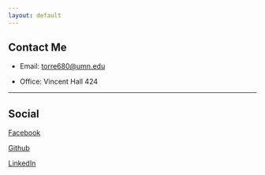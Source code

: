 ```yaml
---
layout: default
---
```


## Contact Me

* Email: torre680@umn.edu

* Office: Vincent Hall 424

----

## Social

<i class="fa-brands fa-facebook"></i> [Facebook](https://www.facebook.com/eduardo.torresdavila.39/)

<i class="fa-brands fa-github"></i> [Github](https://github.com/etdavila10/)

<i class="fa-brands fa-linkedin"></i> [LinkedIn](https://www.linkedin.com/in/etorres10/)